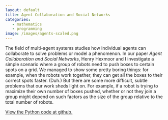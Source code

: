 ```yaml
---
layout: default
title: Agent Collaboration and Social Networks
categories:
   - mathematics
   - programming
image: /images/agents-scaled.png
---
```

The field of multi-agent systems studies how individual agents can
collaborate to solve problems or model a phenomenon.  In our paper
*Agent Collaboration and Social Networks*, Henry Hexmoor and I
investigate a simple scenario where a group of robots need to push
boxes to certain spots on a grid.  We managed to show some pretty
boring things: for example, when the robots work together, they can
get all the boxes to their correct spots faster.  (Duh.)  But there
are some more difficult, subtle problems that our work sheds light on.
For example, if a robot is trying to maximize their own number of
boxes pushed, whether or not they join a group might depend on such
factors as the size of the group relative to the total number of
robots.

[View the Python code at github.](https://github.com/rsbowman/Agent-Collaboration)
